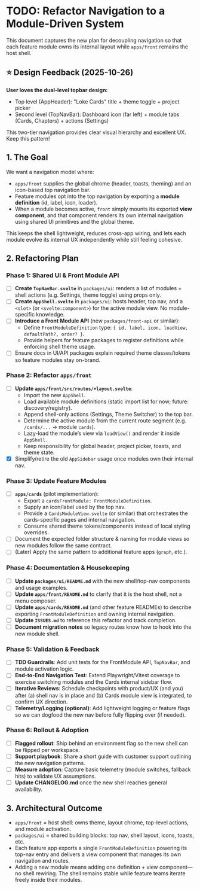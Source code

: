# TODO: Refactor Navigation to a Module-Driven System

This document captures the new plan for decoupling navigation so that each feature module owns its internal layout while `apps/front` remains the host shell.

## ⭐ Design Feedback (2025-10-26)

**User loves the dual-level topbar design:**
- Top level (AppHeader): "Loke Cards" title + theme toggle + project picker
- Second level (TopNavBar): Dashboard icon (far left) + module tabs (Cards, Chapters) + actions (Settings)

This two-tier navigation provides clear visual hierarchy and excellent UX. Keep this pattern!

## 1. The Goal

We want a navigation model where:

-   `apps/front` supplies the global chrome (header, toasts, theming) and an icon-based top navigation bar.
-   Feature modules opt into the top navigation by exporting a **module definition** (id, label, icon, loader).
-   When a module becomes active, `front` simply mounts its exported **view component**, and that component renders its own internal navigation using shared UI primitives and the global theme.

This keeps the shell lightweight, reduces cross-app wiring, and lets each module evolve its internal UX independently while still feeling cohesive.

## 2. Refactoring Plan

### Phase 1: Shared UI & Front Module API

-   [ ] **Create `TopNavBar.svelte`** in `packages/ui`: renders a list of modules + shell actions (e.g. Settings, theme toggle) using props only.
-   [ ] **Create `AppShell.svelte`** in `packages/ui`: hosts header, top nav, and a `<slot>` (or `<svelte:component>`) for the active module view. No module-specific knowledge.
-   [ ] **Introduce a Front Module API** (new `packages/front-api` or similar):
    -   Define `FrontModuleDefinition` type: `{ id, label, icon, loadView, defaultPath?, order? }`.
    -   Provide helpers for feature packages to register definitions while enforcing shell theme usage.
-   [ ] Ensure docs in UI/API packages explain required theme classes/tokens so feature modules stay on-brand.

### Phase 2: Refactor `apps/front`

-   [ ] **Update `apps/front/src/routes/+layout.svelte`**:
    -   Import the new `AppShell`.
    -   Load available module definitions (static import list for now; future: discovery/registry).
    -   Append shell-only actions (Settings, Theme Switcher) to the top bar.
    -   Determine the active module from the current route segment (e.g. `/cards/...` -> module `cards`).
    -   Lazy-load the module’s view via `loadView()` and render it inside `AppShell`.
    -   Keep responsibility for global header, project picker, toasts, and theme state.
-   [x] Simplify/retire the old `AppSidebar` usage once modules own their internal nav.

### Phase 3: Update Feature Modules

-   [ ] **`apps/cards`** (pilot implementation):
    -   Export a `cardsFrontModule: FrontModuleDefinition`.
    -   Supply an icon/label used by the top nav.
    -   Provide a `CardsModuleView.svelte` (or similar) that orchestrates the cards-specific pages and internal navigation.
    -   Consume shared theme tokens/components instead of local styling overrides.
-   [ ] Document the expected folder structure & naming for module views so new modules follow the same contract.
-   [ ] (Later) Apply the same pattern to additional feature apps (`graph`, etc.).

### Phase 4: Documentation & Housekeeping

-   [ ] **Update `packages/ui/README.md`** with the new shell/top-nav components and usage examples.
-   [ ] **Update `apps/front/README.md`** to clarify that it is the host shell, not a menu composer.
-   [ ] **Update `apps/cards/README.md`** (and other feature READMEs) to describe exporting `FrontModuleDefinition` and owning internal navigation.
-   [ ] **Update `ISSUES.md`** to reference this refactor and track completion.
-   [ ] **Document migration notes** so legacy routes know how to hook into the new module shell.

### Phase 5: Validation & Feedback

-   [ ] **TDD Guardrails**: Add unit tests for the FrontModule API, `TopNavBar`, and module activation logic.
-   [ ] **End-to-End Navigation Test**: Extend Playwright/Vitest coverage to exercise switching modules and the Cards internal sidebar flow.
-   [ ] **Iterative Reviews**: Schedule checkpoints with product/UX (and you) after (a) shell nav is in place and (b) Cards module view is integrated, to confirm UX direction.
-   [ ] **Telemetry/Logging (optional)**: Add lightweight logging or feature flags so we can dogfood the new nav before fully flipping over (if needed).

### Phase 6: Rollout & Adoption

-   [ ] **Flagged rollout**: Ship behind an environment flag so the new shell can be flipped per workspace.
-   [ ] **Support playbook**: Share a short guide with customer support outlining the new navigation patterns.
-   [ ] **Measure adoption**: Capture basic telemetry (module switches, fallback hits) to validate UX assumptions.
-   [ ] **Update CHANGELOG.md** once the new shell reaches general availability.
## 3. Architectural Outcome

-   `apps/front` = host shell: owns theme, layout chrome, top-level actions, and module activation.
-   `packages/ui` = shared building blocks: top nav, shell layout, icons, toasts, etc.
-   Each feature app exports a single `FrontModuleDefinition` powering its top-nav entry and delivers a view component that manages its own navigation and routes.
-   Adding a new module means adding one definition + view component—no shell rewiring. The shell remains stable while feature teams iterate freely inside their modules.
